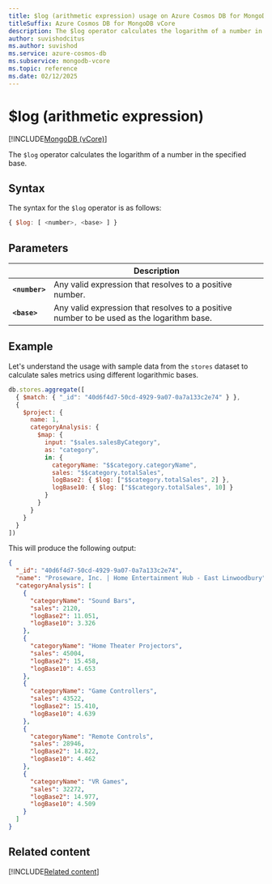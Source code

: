 ```yaml
---
title: $log (arithmetic expression) usage on Azure Cosmos DB for MongoDB vCore
titleSuffix: Azure Cosmos DB for MongoDB vCore
description: The $log operator calculates the logarithm of a number in the specified base.
author: suvishodcitus
ms.author: suvishod
ms.service: azure-cosmos-db
ms.subservice: mongodb-vcore
ms.topic: reference
ms.date: 02/12/2025
---
```


# $log (arithmetic expression)

[!INCLUDE[MongoDB (vCore)](~/reusable-content/ce-skilling/azure/includes/cosmos-db/includes/appliesto-mongodb-vcore.md)]

The `$log` operator calculates the logarithm of a number in the specified base.

## Syntax

The syntax for the `$log` operator is as follows:

```javascript
{ $log: [ <number>, <base> ] }
```

## Parameters

| | Description |
| --- | --- |
| **`<number>`** | Any valid expression that resolves to a positive number. |
| **`<base>`** | Any valid expression that resolves to a positive number to be used as the logarithm base. |

## Example

Let's understand the usage with sample data from the `stores` dataset to calculate sales metrics using different logarithmic bases.

```javascript
db.stores.aggregate([
  { $match: { "_id": "40d6f4d7-50cd-4929-9a07-0a7a133c2e74" } },
  {
    $project: {
      name: 1,
      categoryAnalysis: {
        $map: {
          input: "$sales.salesByCategory",
          as: "category",
          in: {
            categoryName: "$$category.categoryName",
            sales: "$$category.totalSales",
            logBase2: { $log: ["$$category.totalSales", 2] },
            logBase10: { $log: ["$$category.totalSales", 10] }
          }
        }
      }
    }
  }
])
```

This will produce the following output:

```json
{
  "_id": "40d6f4d7-50cd-4929-9a07-0a7a133c2e74",
  "name": "Proseware, Inc. | Home Entertainment Hub - East Linwoodbury",
  "categoryAnalysis": [
    {
      "categoryName": "Sound Bars",
      "sales": 2120,
      "logBase2": 11.051,
      "logBase10": 3.326
    },
    {
      "categoryName": "Home Theater Projectors",
      "sales": 45004,
      "logBase2": 15.458,
      "logBase10": 4.653
    },
    {
      "categoryName": "Game Controllers",
      "sales": 43522,
      "logBase2": 15.410,
      "logBase10": 4.639
    },
    {
      "categoryName": "Remote Controls",
      "sales": 28946,
      "logBase2": 14.822,
      "logBase10": 4.462
    },
    {
      "categoryName": "VR Games",
      "sales": 32272,
      "logBase2": 14.977,
      "logBase10": 4.509
    }
  ]
}
```

## Related content

[!INCLUDE[Related content](../includes/related-content.md)]